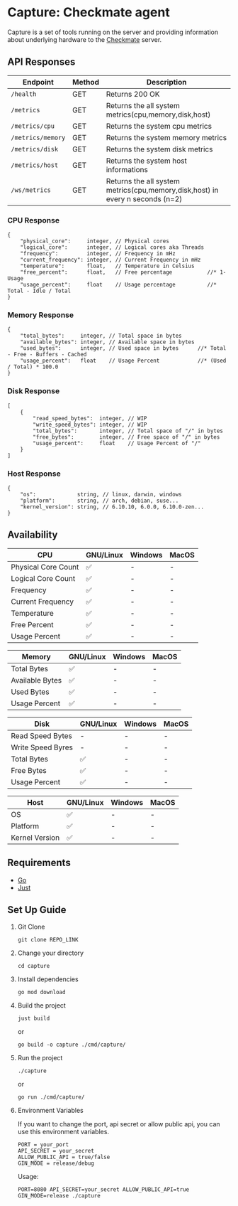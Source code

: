 # Capture: Checkmate agent

Capture is a set of tools running on the server and providing information about underlying hardware to the [Checkmate](https://github.com/bluewave-labs/checkmate) server.

## API Responses

| Endpoint          | Method | Description                                                                   |
|-------------------|--------|-------------------------------------------------------------------------------|
| `/health`         | GET    | Returns 200 OK                                                                |
| `/metrics`        | GET    | Returns the all system metrics(cpu,memory,disk,host)                          |
| `/metrics/cpu`    | GET    | Returns the system cpu metrics                                                |
| `/metrics/memory` | GET    | Returns the system memory metrics                                             |
| `/metrics/disk`   | GET    | Returns the system disk metrics                                               |
| `/metrics/host`   | GET    | Returns the system host informations                                          |
| `/ws/metrics`     | GET    | Returns the all system metrics(cpu,memory,disk,host) in every n seconds (n=2) |

### CPU Response

```jsonc
{
    "physical_core":     integer, // Physical cores
    "logical_core":      integer, // Logical cores aka Threads
    "frequency":         integer, // Frequency in mHz
    "current_frequency": integer, // Current Frequency in mHz
    "temperature":       float,   // Temperature in Celsius     
    "free_percent":      float,   // Free percentage           //* 1- Usage
    "usage_percent":     float    // Usage percentage          //* Total - Idle / Total
}
```

### Memory Response

```jsonc
{
    "total_bytes":     integer, // Total space in bytes
    "available_bytes": integer, // Available space in bytes
    "used_bytes":      integer, // Used space in bytes      //* Total - Free - Buffers - Cached
    "usage_percent":   float    // Usage Percent            //* (Used / Total) * 100.0
}
```

### Disk Response

```jsonc
[
    {
        "read_speed_bytes":  integer, // WIP
        "write_speed_bytes": integer, // WIP
        "total_bytes":       integer, // Total space of "/" in bytes
        "free_bytes":        integer, // Free space of "/" in bytes
        "usage_percent":     float    // Usage Percent of "/"
    }
]
```

### Host Response

```jsonc
{
    "os":             string, // linux, darwin, windows
    "platform":       string, // arch, debian, suse...
    "kernel_version": string, // 6.10.10, 6.0.0, 6.10.0-zen...
}
```

## Availability

| CPU                 | GNU/Linux | Windows | MacOS     |
| --------------------|-----------|---------|-----------|
| Physical Core Count | ✅        | -       | -         |
| Logical Core Count  | ✅        | -       | -         |
| Frequency           | ✅        | -       | -         |
| Current Frequency   | ✅        | -       | -         |
| Temperature         | ✅        | -       | -         |
| Free Percent        | ✅        | -       | -         |
| Usage Percent       | ✅        | -       | -         |

| Memory          | GNU/Linux | Windows | MacOS     |
| ----------------|-----------|---------|-----------|
| Total Bytes     | ✅        | -       | -         |
| Available Bytes | ✅        | -       | -         |
| Used Bytes      | ✅        | -       | -         |
| Usage Percent   | ✅        | -       | -         |

| Disk               | GNU/Linux | Windows | MacOS     |
| -------------------|-----------|---------|-----------|
| Read Speed  Bytes  | -         | -       | -         |
| Write Speed Byres  | -         | -       | -         |
| Total Bytes        | ✅        | -       | -         |
| Free Bytes         | ✅        | -       | -         |
| Usage Percent      | ✅        | -       | -         |

| Host           | GNU/Linux | Windows | MacOS     |
| ---------------|-----------|---------|-----------|
| OS             | ✅        | -       | -         |
| Platform       | ✅        | -       | -         |
| Kernel Version | ✅        | -       | -         |

## Requirements

- [Go](https://go.dev/dl/)
- [Just](https://github.com/casey/just)

## Set Up Guide

1. Git Clone

    ```shell
    git clone REPO_LINK
    ```

2. Change your directory

    ```shell
    cd capture
    ```

3. Install dependencies

    ```shell
    go mod download
    ```

4. Build the project

    ```shell
    just build
    ```

    or

    ```shell
    go build -o capture ./cmd/capture/
    ```

5. Run the project

    ```shell
    ./capture
    ```

    or

    ```shell
    go run ./cmd/capture/
    ```

6. Environment Variables

    If you want to change the port, api secret or allow public api, you can use this environment variables.

    ```shell
    PORT = your_port
    API_SECRET = your_secret
    ALLOW_PUBLIC_API = true/false
    GIN_MODE = release/debug
    ```

    Usage:

    ```shell
    PORT=8080 API_SECRET=your_secret ALLOW_PUBLIC_API=true GIN_MODE=release ./capture
    ```
